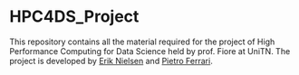 # HPC4DS_Project
This repository contains all the material required for the project of High Performance Computing for Data Science held by prof. Fiore at UniTN.
The project is developed by [Erik Nielsen](https://github.com/NielsenErik) and [Pietro Ferrari](https://github.com/PitriFerra).
